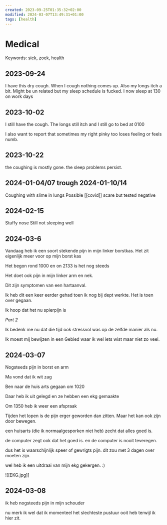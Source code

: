 ```yaml
---
created: 2023-09-25T01:35:32+02:00
modified: 2024-03-07T13:49:31+01:00
tags: [health]
---
```


# Medical

Keywords: sick, zoek, health 


## 2023-09-24

I have this dry cough. When I cough nothing comes up. Also my longs itch a bit.
Might be un related but my sleep schedule is fucked. I now sleep at 130 on work days

## 2023-10-02

I still have the cough. The longs still itch and I still go to bed at 0100

I also want to report that sometimes my right pinky too loses feeling or feels numb.

## 2023-10-22

the coughing is mostly gone. the sleep problems persist.

## 2024-01-04/07 trough 2024-01-10/14

Coughing with slime in lungs
Possible [[covid]] scare but tested negative

## 2024-02-15

Stuffy nose
Still not sleeping well

## 2024-03-6

Vandaag heb ik een soort stekende pijn in mijn linker borstkas. Het zit eigenlijk meer voor op mijn borst kas

Het begon rond 1000 en on 2133 is het nog steeds

Het doet ook pijn in mijn linker arm en nek.

Dit zijn symptomen van een hartaanval.

Ik heb dit een keer eerder gehad toen ik nog bij dept werkte. Het is toen over gegaan.

Ik hoop dat het nu spierpijn is

*Part 2*

Ik bedenk me nu dat die tijd ook stressvol was op de zelfde manier als nu.

Ik moest mij bewijzen in een Gebied waar ik wel iets wist maar niet zo veel.

## 2024-03-07

Nogsteeds pijn in borst en arm

Ma vond dat ik wit zag

Ben naar de huis arts gegaan om 1020

Daar heb ik uit gelegd en ze hebben een ekg gemaakte

Om 1350 heb ik weer een afspraak 

Tijden het lopen is de pijn erger geworden dan zitten.
Maar het kan ook zijn door bewegen.

een huisarts (die ik normaalgesporken niet heb) zecht dat alles goed is.

de computer zegt ook dat het goed is. en de computer is nooit teveregen.

dus het is waarschijnlijk speer of gewrigts pijn. dit zou met 3 dagen over moeten zijn.

wel heb ik een uitdraai van mijn ekg gekergen. :)

![[EKG.jpg]]

## 2024-03-08

ik heb nogsteeds pijn in mijn schouder

nu merk ik wel dat ik momenteel het slechteste pustuur ooit heb terwijl ik hier zit.